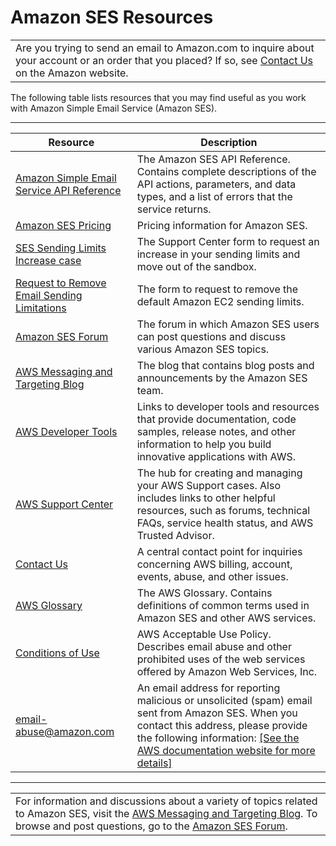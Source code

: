 # Amazon SES Resources<a name="resources"></a>


|  | 
| --- |
| Are you trying to send an email to Amazon\.com to inquire about your account or an order that you placed? If so, see [Contact Us](http://www.amazon.com/gp/help/customer/contact-us/) on the Amazon website\. | 

The following table lists resources that you may find useful as you work with Amazon Simple Email Service \(Amazon SES\)\.


****  

|  Resource  |  Description  | 
| --- | --- | 
|  [Amazon Simple Email Service API Reference](https://docs.aws.amazon.com/ses/latest/APIReference/)  |  The Amazon SES API Reference\. Contains complete descriptions of the API actions, parameters, and data types, and a list of errors that the service returns\.  | 
|   [Amazon SES Pricing](https://aws.amazon.com/ses/pricing)   |  Pricing information for Amazon SES\.  | 
|  [SES Sending Limits Increase case](https://aws.amazon.com/ses/extendedaccessrequest/)  |  The Support Center form to request an increase in your sending limits and move out of the sandbox\.  | 
|   [Request to Remove Email Sending Limitations](https://aws.amazon.com/forms/ec2-email-limit-rdns-request)   |  The form to request to remove the default Amazon EC2 sending limits\.  | 
|  [Amazon SES Forum](https://forums.aws.amazon.com/forum.jspa?forumID=90)   |  The forum in which Amazon SES users can post questions and discuss various Amazon SES topics\.  | 
|  [AWS Messaging and Targeting Blog](https://aws.amazon.com//blogs/messaging-and-targeting/)   |  The blog that contains blog posts and announcements by the Amazon SES team\.  | 
|   [AWS Developer Tools](https://aws.amazon.com/developertools/)   |  Links to developer tools and resources that provide documentation, code samples, release notes, and other information to help you build innovative applications with AWS\.   | 
|   [AWS Support Center](https://aws.amazon.com/premiumsupport/)   |  The hub for creating and managing your AWS Support cases\. Also includes links to other helpful resources, such as forums, technical FAQs, service health status, and AWS Trusted Advisor\.  | 
|   [Contact Us](https://aws.amazon.com/contact-us/)   |  A central contact point for inquiries concerning AWS billing, account, events, abuse, and other issues\.   | 
|   [AWS Glossary](https://docs.aws.amazon.com/general/latest/gr/glos-chap.html)   |  The AWS Glossary\. Contains definitions of common terms used in Amazon SES and other AWS services\.  | 
|   [Conditions of Use](https://aws.amazon.com/aup/)   |  AWS Acceptable Use Policy\. Describes email abuse and other prohibited uses of the web services offered by Amazon Web Services, Inc\.  | 
|   [email\-abuse@amazon\.com](mailto:email-abuse@amazon.com)   |  An email address for reporting malicious or unsolicited \(spam\) email sent from Amazon SES\. When you contact this address, please provide the following information: [\[See the AWS documentation website for more details\]](http://docs.aws.amazon.com/ses/latest/DeveloperGuide/resources.html)  | 


****  

|  | 
| --- |
| For information and discussions about a variety of topics related to Amazon SES, visit the [AWS Messaging and Targeting Blog](https://aws.amazon.com//blogs/messaging-and-targeting/)\. To browse and post questions, go to the [Amazon SES Forum](https://forums.aws.amazon.com/forum.jspa?forumID=90)\. | 